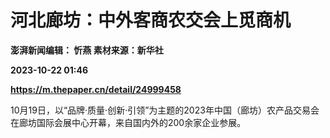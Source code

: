 # 河北廊坊：中外客商农交会上觅商机
**澎湃新闻编辑： 忻燕 素材来源：新华社**

**2023-10-22 01:46**

**https://m.thepaper.cn/detail/24999458**

10月19日，以“品牌·质量·创新·引领”为主题的2023年中国（廊坊）农产品交易会在廊坊国际会展中心开幕，来自国内外的200余家企业参展。